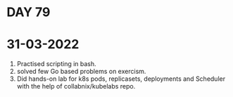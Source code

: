 # DAY 79
# 31-03-2022
1. Practised scripting in bash. 
2. solved few Go based problems on exercism. 
3. Did hands-on lab for k8s pods, replicasets, deployments and Scheduler with the help of collabnix/kubelabs repo.
